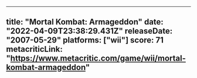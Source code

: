 
---
title: "Mortal Kombat: Armageddon"
date: "2022-04-09T23:38:29.431Z"
releaseDate: "2007-05-29"
platforms: ["wii"]
score: 71
metacriticLink: "https://www.metacritic.com/game/wii/mortal-kombat-armageddon"
---
